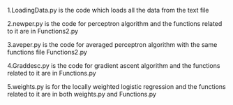 
1.LoadingData.py is the code which loads all the data from the text file

2.newper.py is the code for perceptron algorithm and the functions related to it are in Functions2.py

3.aveper.py is the code for averaged perceptron algorithm with the same functions file Functions2.py

4.Graddesc.py is the code for gradient ascent algorithm and the functions related to it are in Functions.py

5.weights.py is for the locally weighted logistic regression and the functions related to it are in both weights.py and Functions.py

